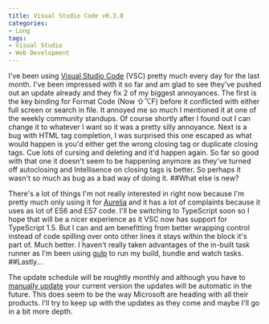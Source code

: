 ```yaml
---
title: Visual Studio Code v0.3.0
categories:
- Long
tags:
- Visual Studio
- Web Development
---
```


I've been using 
[Visual Studio Code](https://code.visualstudio.com) (VSC) pretty much every day for the last month. I've been impressed with it so far and am glad to see they've pushed out an update already and they fix 2 of my biggest annoyances. 
The first is the key binding for Format Code (Now ⇧⌥F) before it conflicted with either full screen or search in file. It annoyed me so much I mentioned it at one of the weekly community standups. Of course shortly after I found out I can change it to whatever I want so it was a pretty silly annoyance. 
Next is a bug with HTML tag completion, I was surprised this one escaped as what would happen is you'd either get the wrong closing tag or duplicate closing tags. Cue lots of cursing and deleting and it'd happen again. So far so good with that one it doesn't seem to be happening anymore as they've turned off autoclosing and Intellisence on closing tags is better. So perhaps it wasn't so much as bug as a bad way of doing it. 
##What else is new?
 
There's a lot of things I'm not really interested in right now because I'm pretty much only using it for 
[Aurelia](http://aurelia.io) and it has a lot of complaints because it uses as lot of ES6 and ES7 code. I'll be switching to TypeScript soon so I hope that will be a nicer experience as it VSC now has support for TypeScript 1.5. 
But I can and am benefitting from better wrapping control instead of code spilling over onto other lines it stays within the block it's part of. Much better. 
I haven't really taken advantages of the in-built task runner as I'm been using 
[gulp](http://gulpjs.com) to run my build, bundle and watch tasks. 
##Lastly...
 
The update schedule will be roughtly monthly and although you have to 
[manually update](https://code.visualstudio.com/docs/howtoupdate) your current version the updates will be automatic in the future. This does seem to be the way Microsoft are heading with all their products. 
I'll try to keep up with the updates as they come and maybe I'll go in a bit more depth.
